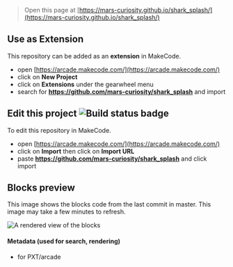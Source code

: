  


> Open this page at [https://mars-curiosity.github.io/shark_splash/](https://mars-curiosity.github.io/shark_splash/)

## Use as Extension

This repository can be added as an **extension** in MakeCode.

* open [https://arcade.makecode.com/](https://arcade.makecode.com/)
* click on **New Project**
* click on **Extensions** under the gearwheel menu
* search for **https://github.com/mars-curiosity/shark_splash** and import

## Edit this project ![Build status badge](https://github.com/mars-curiosity/shark_splash/workflows/MakeCode/badge.svg)

To edit this repository in MakeCode.

* open [https://arcade.makecode.com/](https://arcade.makecode.com/)
* click on **Import** then click on **Import URL**
* paste **https://github.com/mars-curiosity/shark_splash** and click import

## Blocks preview

This image shows the blocks code from the last commit in master.
This image may take a few minutes to refresh.

![A rendered view of the blocks](https://github.com/mars-curiosity/shark_splash/raw/master/.github/makecode/blocks.png)

#### Metadata (used for search, rendering)

* for PXT/arcade
<script src="https://makecode.com/gh-pages-embed.js"></script><script>makeCodeRender("{{ site.makecode.home_url }}", "{{ site.github.owner_name }}/{{ site.github.repository_name }}");</script>
